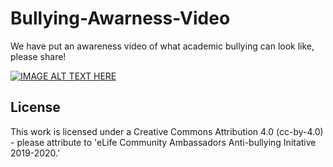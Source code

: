 # Bullying-Awarness-Video

We have put  an awareness video of what academic bullying can look like, please share!

[![IMAGE ALT TEXT HERE](http://img.youtube.com/vi/https://youtu.be/aLUo3QjSmQ8/0.jpg)](http://www.youtube.com/watch?https://youtu.be/aLUo3QjSmQ8)


## License

This work is licensed under a Creative Commons Attribution 4.0 (cc-by-4.0) - please attribute to 'eLife Community Ambassadors Anti-bullying Initative 2019-2020.'
